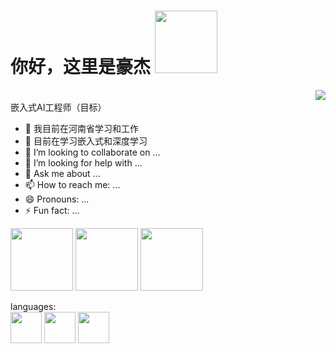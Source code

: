 # 你好，这里是豪杰 <img src="https://img.icons8.com/color-glass/512/walter-white.png" width="100"/>

<a href="https://github.com/junxi-haoyi"><img align="right" src="https://github-readme-stats.vercel.app/api?username=junxi-haoyi&show_icons=true&theme=radical&bg_color=30,f07c82,ec9bad,e9d7df"/></a><br>
嵌入式AI工程师（目标）
- 🔭 我目前在河南省学习和工作
- 🌱 目前在学习嵌入式和深度学习
- 👯 I’m looking to collaborate on ...
- 🤔 I’m looking for help with ...
- 💬 Ask me about ...
- 📫 How to reach me: ...
- 😄 Pronouns: ...
- ⚡ Fun fact: ...

<div id="header" align="left">
  <img src="https://media1.giphy.com/media/JwqE2DXKseruUMggXP/giphy.gif" width="100"/>
  <img src="https://media4.giphy.com/media/fXTOderGCTjypOMKWN/giphy.gif" width="100"/>
  <img src="https://media1.giphy.com/media/NKCNsmc6gjEZ8WJfYl/giphy.gif?cid=ecf05e47yufqhpv7o6wxohacha42vhmxg0udiqd0lq0xgaxz&rid=giphy.gif&ct=s" width="100"/>
</div>

languages:<br>
<img src="https://upload.wikimedia.org/wikipedia/commons/thumb/1/18/ISO_C%2B%2B_Logo.svg/210px-ISO_C%2B%2B_Logo.svg.png" width="50"/>
<img src="https://i1.daumcdn.net/thumb/C230x300/?fname=https://blog.kakaocdn.net/dn/cz4aCe/btqSKNBwZgO/9sjaST39PTK1esTSKs7wdK/img.png" width="50"/>
<img src="https://upload.wikimedia.org/wikipedia/commons/thumb/c/c3/Python-logo-notext.svg/182px-Python-logo-notext.svg.png" width="50"/><br>




